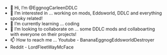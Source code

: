 - 👋 Hi, I’m @EggnogCarleenDDLC
- 👀 I’m interested in ... working on mods, Eddsworld, DDLC and everything spooky related!
- 🌱 I’m currently learning ... coding
- 💞️ I’m looking to collaborate on ... some DDLC mods and collaboarting with everyone on their projects!
- 📫 How to reach me ... Youtube - BananaEggnogEddsworldDestroyer
- Reddit - LordFleetWayMcFace


<!---
EggnogCarleenDDLC/EggnogCarleenDDLC is a ✨ special ✨ repository because its `README.md` (this file) appears on your GitHub profile.
You can click the Preview link to take a look at your changes.
--->
